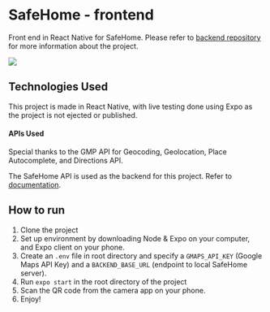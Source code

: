 # SafeHome - frontend
Front end in React Native for SafeHome. 
Please refer to [backend repository](https://www.github.com/preyansh98/safehome) for more information about the project. 


![](https://i.imgur.com/4iuZu0q.png)

## Technologies Used

This project is made in React Native, with live testing done using Expo as the project is not ejected or published. 

#### APIs Used

Special thanks to the GMP API for Geocoding, Geolocation, Place Autocomplete, and Directions API. 

The SafeHome API is used as the backend for this project. Refer to [documentation](http://safe-home.herokuapp.com/swagger-ui.html). 

## How to run 

1. Clone the project
2. Set up environment by downloading Node & Expo on your computer, and Expo client on your phone. 
3. Create an `.env` file in root directory and specify a `GMAPS_API_KEY` (Google Maps API Key) and a `BACKEND_BASE_URL` (endpoint to local SafeHome server). 
4. Run `expo start` in the root directory of the project
5. Scan the QR code from the camera app on your phone. 
6. Enjoy!
